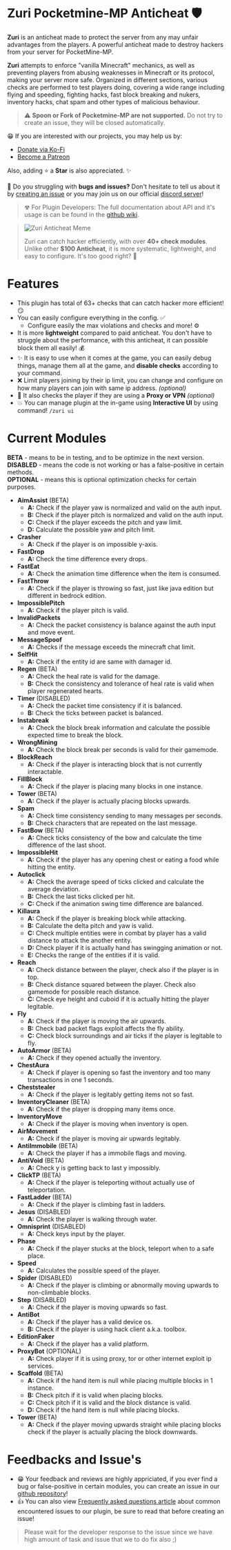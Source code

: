 # Zuri Pocketmine-MP Anticheat 🛡️
**Zuri** is an anticheat made to protect the server from any may unfair advantages from the players. A powerful anticheat made to destroy hackers from your server for PocketMine-MP.

**Zuri** attempts to enforce "vanilla Minecraft" mechanics, as well as preventing players from abusing weaknesses in Minecraft or its protocol, making your server more safe. Organized in different sections, various checks are performed to test players doing, covering a wide range including flying and speeding, fighting hacks, fast block breaking and nukers, inventory hacks, chat spam and other types of malicious behaviour.

> ⚠️ **Spoon or Fork of Pocketmine-MP are not supported.** Do not try to create an issue, they will be closed automatically.

😁 If you are interested with our projects, you may help us by:
- [Donate via Ko-Fi](https://ko-fi.com/xqwtxon)
- [Become a Patreon](https://patreon.com/xwertxy)

Also, adding :star: a **Star** is also appreciated. ✨

🤔 Do you struggling with **bugs and issues?** Don't hesitate to tell us about it by [creating an issue](https://github.com/ReinfyTeam/Zuri-Rewrite/issues) or you may join us on our official [discord server](https://discord.com/invite/7u7qKsvSxg)!

> ☢ For Plugin Developers:
> The full documentation about API and it's usage is can be found in the [github wiki](https://github.com/ReinfyTeam/Zuri/wiki).

> ![Zuri Anticheat Meme](/meme.jpg)
>
> Zuri can catch hacker efficiently, with over **40+ check modules**. Unlike other **$100 Anticheat**, it is more systematic, lightweight, and easy to configure. It's too good right? 🤦

# Features
- This plugin has total of 63+ checks that can catch hacker more efficient! 😏
- You can easily configure everything in the config. ✅
  - Configure easily the max violations and checks and more! ⚙️
- It is more **lightweight** compared to paid anticheat. You don't have to struggle about the performance, with this anticheat, it can possible block them all easily! 💰
- ✨ It is easy to use when it comes at the game, you can easily debug things, manage them all at the game, and **disable checks** according to your command. 
- ❌ Limit players joining by their ip limit, you can change and configure on how many players can join with same ip address. *(optional)*
- 🌟 It also checks the player if they are using a **Proxy or VPN** *(optional)*
- 💥 You can manage plugin at the in-game using **Interactive UI** by using command! `/zuri ui`

# Current Modules
**BETA** - means to be in testing, and to be optimize in the next version. <br>
**DISABLED** - means the code is not working or has a false-positive in certain methods. <br>
**OPTIONAL** - means this is optional optimization checks for certain purposes. <br>

- **AimAssist** (BETA)
    - **A:** Check if the player yaw is normalized and valid on the auth input.
    - **B:** Check if the player pitch is normalized and valid on the auth input.
    - **C:** Check if the player exceeds the pitch and yaw limit.
    - **D:** Calculate the possible yaw and pitch limit.
- **Crasher**
   - **A:** Check if the player is on impossible y-axis.
- **FastDrop**
   - **A:** Check the time difference every drops.
- **FastEat**
   - **A:** Check the animation time difference when the item is consumed.
- **FastThrow**
   - **A:** Check if the player is throwing so fast, just like java edition but different in bedrock edition.
- **ImpossiblePitch**
   - **A:** Check if the player pitch is valid.
- **InvalidPackets**
   - **A:** Check the packet consistency is balance against the auth input and move event.
- **MessageSpoof**
   - **A:** Checks if the message exceeds the minecraft chat limit.
- **SelfHit**
   - **A:** Check if the entity id are same with damager id.
- **Regen** (BETA)
   - **A:** Check the heal rate is valid for the damage.
   - **B:** Check the consistency and tolerance of heal rate is valid when player regenerated hearts.
- **Timer** (DISABLED)
   - **A:** Check the packet time consistency if it is balanced.
   - **B:** Check the ticks between packet is balanced.
- **Instabreak** 
   - **A:** Check the block break information and calculate the possible expected time to break the block.
- **WrongMining**
   - **A:** Check the block break per seconds is valid for their gamemode.
- **BlockReach**
   - **A:** Check if the player is interacting block that is not currently interactable.
- **FillBlock**
   - **A:** Check if the player is placing many blocks in one instance.
- **Tower** (BETA)
   - **A:** Check if the player is actually placing blocks upwards.
- **Spam**
   - **A:** Check time consistency sending to many messages per seconds.
   - **B:** Check characters that are repeated on the last message.
- **FastBow** (BETA)
   - **A:** Check ticks consistency of the bow and calculate the time difference of the last shoot.
- **ImpossibleHit**
    - **A:** Check if the player has any opening chest or eating a food while hitting the entity.
- **Autoclick**
    - **A:** Check the average speed of ticks clicked and calculate the average deviation.
    - **B:** Check the last ticks clicked per hit.
    - **C:** Check if the animation swing time difference are balanced.
- **Killaura**
    - **A:** Check if the player is breaking block while attacking.
    - **B:** Calculate the delta pitch and yaw is valid.
    - **C:** Check multiple entities were in combat by player has a valid distance to attack the another entity.
    - **D:** Check player if it is actually hand has swingging animation or not.
    - **E:** Checks the range of the entities if it is valid.
- **Reach**
    - **A:** Check distance between the player, check also if the player is in top.
    - **B:** Check distance squared between the player. Check also gamemode for possible reach distance.
    - **C:** Check eye height and cuboid if it is actually hitting the player legitable.
- **Fly**
    - **A:** Check if the player is moving the air upwards.
    - **B:** Check bad packet flags exploit affects the fly ability.
    - **C:** Check block surroundings and air ticks if the player is legitable to fly.
- **AutoArmor** (BETA)
    - **A:** Check if they opened actually the inventory.
- **ChestAura**
    - **A:** Check if player is opening so fast the inventory and too many transactions in one 1 seconds.
- **Cheststealer**
    - **A:** Check if the player is legitably getting items not so fast.
- **InventoryCleaner** (BETA)
    - **A:** Check if the player is dropping many items once.
- **InventoryMove**
    - **A:** Check if the player is moving when inventory is open.
- **AirMovement**
    - **A:** Check if the player is moving air upwards legitably.
- **AntiImmobile** (BETA)
    - **A:** Check the player if has a immobile flags and moving.
- **AntiVoid** (BETA)
     - **A:** Check y is getting back to last y impossibly.
- **ClickTP** (BETA)
     - **A:** Check if the player is teleporting without actually use of teleportation.
- **FastLadder** (BETA)
     - **A:** Check if the player is climbing fast in ladders.
- **Jesus** (DISABLED)
     - **A:** Check the player is walking through water.
- **Omnisprint** (DISABLED)
     - **A:** Check keys input by the player.
- **Phase**
     - **A:** Check if the player stucks at the block, teleport when to a safe place.
- **Speed**
     - **A:** Calculates the possible speed of the player.
- **Spider** (DISABLED)
     - **A:** Check if the player is climbing or abnormally moving upwards to non-climbable blocks.
- **Step** (DISABLED)
     - **A:** Check if the player is moving upwards so fast.
- **AntiBot**
     - **A:** Check if the player has a valid device os.
     - **B:** Check if the player is using hack client a.k.a. toolbox.
- **EditionFaker**
     - **A:** Check if the player has a valid platform.
- **ProxyBot** (OPTIONAL)
     - **A:** Check player if it is using proxy, tor or other internet exploit ip services.
- **Scaffold** (BETA)
     - **A:** Check if the hand item is null while placing multiple blocks in 1 instance.
     - **B:** Check pitch if it is valid when placing blocks.
     - **C:** Check pitch if it is valid and the block distance is valid.
     - **D:** Check if the hand item is null while placing blocks.
- **Tower** (BETA)
     - **A:** Check if the player moving upwards straight while placing blocks check if the player is actually placing the block downwards.

# Feedbacks and Issue's
- 😁 Your feedback and reviews are highly appriciated, if you ever find a bug or false-positive in certain modules, you can create an issue in our [github repository](https://github.com/ReinfyTeam/Zuri/issues)!
- 👍 You can also view [Frequently asked questions article](https://github.com/ReinfyTeam/Zuri/wiki/Well-Known-Issues) about common encountered issues to our plugin, be sure to read that before creating an issue!
> Please wait for the developer response to the issue since we have high amount of task and issue that we to do fix also ;)
